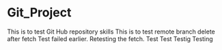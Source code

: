 # Git_Project
This is to test Git Hub repository skills
This is to test remote branch delete after fetch
Test failed earlier. Retesting the fetch.
Test Test
Testig Testing
